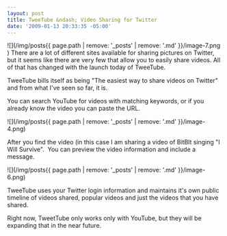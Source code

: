 ```yaml
---
layout: post
title: TweeTube &ndash; Video Sharing for Twitter
date: '2009-01-13 20:33:35 -05:00'
---
```


![](/img/posts{{ page.path | remove: '_posts' | remove: '.md' }}/image-7.png ) There are a lot of different sites available for sharing pictures on Twitter, but it seems like there are very few that allow you to easily share videos. All of that has changed with the launch today of TweeTube.

TweeTube bills itself as being "The easiest way to share videos on Twitter" and from what I've seen so far, it is.

You can search YouTube for videos with matching keywords, or if you already know the video you can paste the URL.

![](/img/posts{{ page.path | remove: '_posts' | remove: '.md' }}/image-4.png) 

After you find the video (in this case I am sharing a video of BitBlt singing "I Will Survive".  You can preview the video information and include a message.

![](/img/posts{{ page.path | remove: '_posts' | remove: '.md' }}/image-6.png) 

TweeTube uses your Twitter login information and maintains it's own public timeline of videos shared, popular videos and just the videos that you have shared.

Right now, TweetTube only works only with YouTube, but they will be expanding that in the near future.
